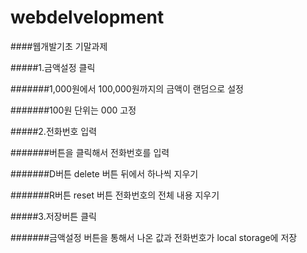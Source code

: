 # webdelvelopment

####웹개발기초 기말과제

#####1.금액설정 클릭
  
  #######1,000원에서 100,000원까지의 금액이 랜덤으로 설정
  
  #######100원 단위는 000 고정
  
#####2.전화번호 입력

  #######버튼을 클릭해서 전화번호를 입력
  
  #######D버튼 delete 버튼 뒤에서 하나씩 지우기
  
  #######R버튼 reset 버튼 전화번호의 전체 내용 지우기
  
#####3.저장버튼 클릭

  #######금액설정 버튼을 통해서 나온 값과 전화번호가 local storage에 저장
  
